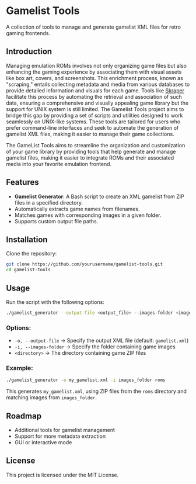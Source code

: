 # Gamelist Tools

A collection of tools to manage and generate gamelist XML files for retro gaming frontends.

## Introduction

Managing emulation ROMs involves not only organizing game files but also enhancing the gaming experience by associating them with visual assets like box art, covers, and screenshots. This enrichment process, known as "scraping," entails collecting metadata and media from various databases to provide detailed information and visuals for each game. Tools like [Skraper](https://skraper.net) facilitate this process by automating the retrieval and association of such data, ensuring a comprehensive and visually appealing game library but the support for UNIX system is still limited.
The Gamelist Tools project aims to bridge this gap by providing a set of scripts and utilities designed to work seamlessly on UNIX-like systems. These tools are tailored for users who prefer command-line interfaces and seek to automate the generation of gamelist XML files, making it easier to manage their game collections.

The GameList Tools aims to streamline the organization and customization of your game library by providing tools that help generate and manage gamelist files, making it easier to integrate ROMs and their associated media into your favorite emulation frontend.

## Features
- **Gamelist Generator**: A Bash script to create an XML gamelist from ZIP files in a specified directory.
- Automatically extracts game names from filenames.
- Matches games with corresponding images in a given folder.
- Supports custom output file paths.

## Installation
Clone the repository:
```sh
git clone https://github.com/yourusername/gamelist-tools.git
cd gamelist-tools
```

## Usage
Run the script with the following options:
```sh
./gamelist_generator --output-file <output_file> --images-folder <images_folder> <directory>
```

### Options:
- `-o, --output-file` → Specify the output XML file (default: `gamelist.xml`)
- `-i, --images-folder` → Specify the folder containing game images
- `<directory>` → The directory containing game ZIP files

### Example:
```sh
./gamelist_generator -o my_gamelist.xml -i images_folder roms
```
This generates `my_gamelist.xml`, using ZIP files from the `roms` directory and matching images from `images_folder`.

## Roadmap
- Additional tools for gamelist management
- Support for more metadata extraction
- GUI or interactive mode

## License
This project is licensed under the MIT License.


